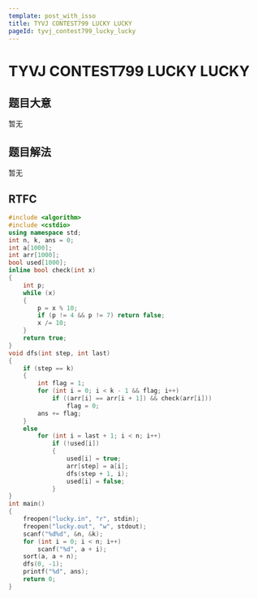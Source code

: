 ```yaml
---
template: post_with_isso
title: TYVJ CONTEST799 LUCKY LUCKY
pageId: tyvj_contest799_lucky_lucky
---
```


# TYVJ CONTEST799 LUCKY LUCKY
<span id="poem"></span><script>$(function(){$.ajax('/api/poem?rnd='+Date.now()+Math.random()).done(function(data){$('#poem').text(data);});});</script>
## 题目大意
暂无

## 题目解法
暂无

## RTFC

```cpp
#include <algorithm>
#include <cstdio>
using namespace std;
int n, k, ans = 0;
int a[1000];
int arr[1000];
bool used[1000];
inline bool check(int x)
{
    int p;
    while (x)
    {
        p = x % 10;
        if (p != 4 && p != 7) return false;
        x /= 10;
    }
    return true;
}
void dfs(int step, int last)
{
    if (step == k)
    {
        int flag = 1;
        for (int i = 0; i < k - 1 && flag; i++)
            if ((arr[i] == arr[i + 1]) && check(arr[i]))
                flag = 0;
        ans += flag;
    }
    else
        for (int i = last + 1; i < n; i++)
            if (!used[i])
            {
                used[i] = true;
                arr[step] = a[i];
                dfs(step + 1, i);
                used[i] = false;
            }
}
int main()
{
    freopen("lucky.in", "r", stdin);
    freopen("lucky.out", "w", stdout);
    scanf("%d%d", &n, &k);
    for (int i = 0; i < n; i++)
        scanf("%d", a + i);
    sort(a, a + n);
    dfs(0, -1);
    printf("%d", ans);
    return 0;
}
```
<div id="__comment"></div>
